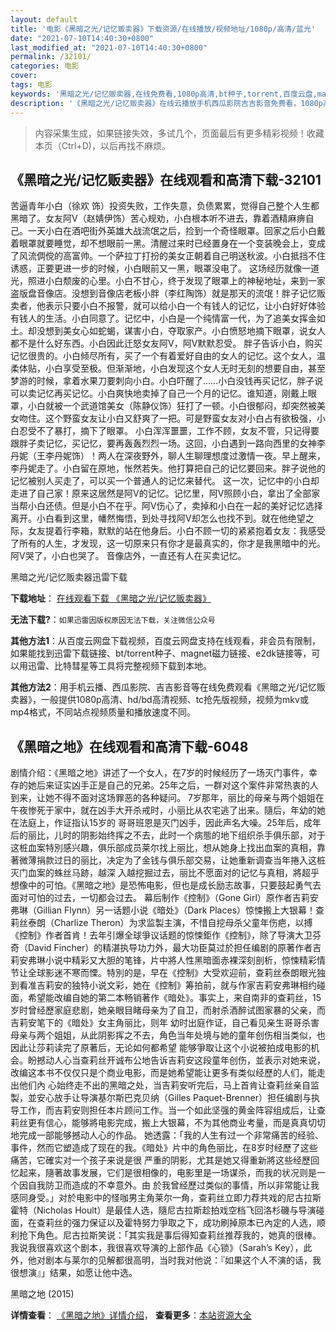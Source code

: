 ```yaml
---
layout: default
title: '电影《黑暗之光/记忆贩卖器》下载资源/在线播放/视频地址/1080p/高清/蓝光'
date: "2021-07-10T14:40:30+0800"
last_modified_at: "2021-07-10T14:40:30+0800"
permalink: /32101/
categories: 电影
cover:
tags: 电影
keywords: '黑暗之光/记忆贩卖器,在线免费看,1080p高清,bt种子,torrent,百度云盘,magnet,磁力链,迅雷下载资源'
description: '《黑暗之光/记忆贩卖器》在线云播放手机西瓜影院吉吉影音免费看，1080p高清bd/hd未删减完整版和tc抢先枪版，mkv/mp4格式，附带bt/torrent种子、magnet/磁力链、百度云盘、网盘资源迅雷下载链接'
---
```


>内容采集生成，如果链接失效，多试几个，页面最后有更多精彩视频！收藏本页（Ctrl+D)，以后再找不麻烦。


## 《黑暗之光/记忆贩卖器》在线观看和高清下载-32101

苦逼青年小白（徐欢 饰）投资失败，工作失意，负债累累，觉得自己整个人生都黑暗了。女友阿V（赵婧伊饰）苦心规劝，小白根本听不进去，靠着酒精麻痹自己。一天小白在酒吧街外英雄大战流氓之后，捡到一个奇怪眼罩。回家之后小白戴着眼罩就要睡觉，却不想眼前一黑。清醒过来时已经置身在一个变装晚会上，变成了风流倜傥的高富帅。一个萨拉丁打扮的美女正朝着自己明送秋波。小白抵挡不住诱惑，正要更进一步的时候，小白眼前又一黑，眼罩没电了。 这场经历就像一道光，照进小白颓废的心里。小白不甘心，终于发现了眼罩上的神秘地址，来到一家盗版盘音像店。没想到音像店老板小胖（李红陶饰）就是那天的流氓！胖子记忆贩卖者，他表示只要小白不报警，就可以给小白一个有钱人的记忆，让小白好好体验有钱人的生活。小白同意了。记忆中，小白是一个纯情富一代，为了追美女挥金如土。却没想到美女心如蛇蝎，谋害小白，夺取家产。小白愤怒地摘下眼罩，说女人都不是什么好东西。小白因此迁怒女友阿V，阿V默默忍受。 胖子告诉小白，购买记忆很贵的。小白倾尽所有，买了一个有着爱好自由的女人的记忆。这个女人，温柔体贴，小白享受至极。但渐渐地，小白发现这个女人无时无刻的想要自由，甚至梦游的时候，拿着水果刀要刺向小白。小白吓醒了……小白没钱再买记忆，胖子说可以卖记忆再买记忆。小白爽快地卖掉了自己一个月的记忆。谁知道，刚戴上眼罩，小白就被一个武道馆美女（陈静仪饰）狂打了一顿。小白很郁闷，却突然被美女吻住。这个野蛮女友让小白又舒爽了一把。可是野蛮女友对小白占有欲极强，小白忍受不了暴打，摘下了眼罩。 小白浑浑噩噩，工作不顾，女友不管，只记得要跟胖子卖记忆，买记忆，要再轰轰烈烈一场。这回，小白遇到一路向西里的女神李丹妮（王李丹妮饰）！两人在深夜野外，聊人生聊理想度过激情一夜。早上醒来，李丹妮走了。小白留在原地，怅然若失。他打算把自己的记忆要回来。胖子说他的记忆被别人买走了，可以买一个普通人的记忆来替代。 这一次，记忆中的小白却走进了自己家！原来这居然是阿V的记忆。记忆里，阿V照顾小白，拿出了全部家当帮小白还债。但是小白不在乎。阿V伤心了，卖掉和小白在一起的美好记忆选择离开。小白看到这里，幡然悔悟，到处寻找阿V却怎么也找不到。就在他绝望之际，女友提着行李箱，默默的站在他身后。小白不顾一切的紧紧抱着女友：我感受了所有的人生，才发现，这一切原来只有你才是最真实的，你才是我黑暗中的光。阿V哭了，小白也哭了。 音像店外，一直还有人在买卖记忆。


黑暗之光/记忆贩卖器迅雷下载

**下载地址**： [在线观看下载 《黑暗之光/记忆贩卖器》](https://www.993dy.com//vod-detail-id-16578.html) 


**无法下载?**：`如果迅雷因版权原因无法下载，关注微信公众号 `

**其他方法1**：从百度云网盘下载视频，百度云网盘支持在线观看，非会员有限制，如果能找到迅雷下载链接、bt/torrent种子、magnet磁力链接、e2dk链接等，可以用迅雷、比特彗星等工具将完整视频下载到本地。

**其他方法2**：用手机云播、西瓜影院、吉吉影音等在线免费观看《黑暗之光/记忆贩卖器》，一般提供1080p高清、hd/bd高清视频、tc抢先版视频，视频为mkv或mp4格式，不同站点视频质量和播放速度不同。


## 《黑暗之地》在线观看和高清下载-6048

剧情介绍：《黑暗之地》讲述了一个女人，在7岁的时候经历了一场灭门事件，幸存的她后来证实凶手正是自己的兄弟。25年之后，一群对这个案件非常热衷的人到来，让她不得不面对这场罪恶的各种疑问。 7岁那年，丽比的母亲与两个姐姐在午夜惨死于家中，就在凶手大开杀戒时，小丽比从农宅逃了出来。隨后，年幼的她在法庭上，作证指认15岁的 哥哥班恩是灭门凶手，因此声名大噪。25年后，成年后的丽比，儿时的阴影始终挥之不去，此时一个病態的地下组织杀手俱乐部，对于这桩血案特別感兴趣，俱乐部成员莱尔找上丽比，想从她身上找出血案的真相，靠著微薄捐款过日的丽比，决定为了金钱与俱乐部交易，让她重新调查当年捲入这桩灭门血案的蛛丝马跡，越深 入越挖掘过去，丽比不愿面对的记忆与真相，將超乎想像中的可怕。《黑暗之地》是恐怖电影，但也是成长励志故事，只要鼓起勇气去面对可怕的过去，一切都会过去。 幕后制作《控制》（Gone Girl）原作者吉莉安弗琳（Gillian Flynn）另一话题小说《暗处》（Dark Places）惊悚搬上大银幕！查莉丝泰朗（Charlize Theron）为求监製主演，不惜自挖母杀父童年伤疤，以搏《控制》作者首肯！去年引爆全球爭议话题的惊悚鉅作《控制》，除了导演大卫芬奇（David Fincher）的精湛执导功力外，最大功臣莫过於担任编剧的原著作者吉莉安弗琳小说中精彩又大胆的笔锋，片中將人性黑暗面赤裸深刻剖析，惊悚精彩情节让全球影迷不寒而慄。特別的是，早在《控制》大受欢迎前，查莉丝泰朗眼光独到看准吉莉安的独特小说文彩，她在《控制》筹拍前，就与作家吉莉安弗琳相约碰面，希望能改编自她的第二本畅销著作《暗处》。事实上，来自南非的查莉丝，15岁时曾经歷家庭悲剧，她亲眼目睹母亲为了自卫，而射杀酒醉试图家暴的父亲，而吉莉安笔下的《暗处》女主角丽比，则年 幼时出庭作证，自己看见亲生哥哥杀害母亲与两个姐姐，从此阴影挥之不去，角色当年处境与她的童年创伤相当类似，也因此让莎莉读完了原著后，无论如何都希望 能够爭取让这个小说被拍成电影的机会。盼撼动人心当查莉丝开诚布公地告诉吉莉安这段童年创伤，並表示对她来说，改编这本书不仅仅只是个商业电影，而是她希望能让更多有类似经歷的人们，能走出他们內 心始终走不出的黑暗之处，当吉莉安听完后，马上首肯让查莉丝亲自监製，並安心放手让导演基尔斯巴克贝纳（Gilles Paquet-Brenner）担任编剧与执导工作，而吉莉安则担任本片顾问工作。当一个如此坚强的黄金阵容组成后，让查莉丝更有信心，能够將电影完成，搬上大银幕，不为其他商业考量，而是真真切切地完成一部能够撼动人心的作品。 她透露：「我的人生有过一个非常痛苦的经验、事件，然而它塑造成了现在的我。《暗处》片中的角色丽比，在8岁时经歷了这些痛苦，它確实对一个孩子来说是很 严重的阴影，尤其是她又得重新將这些经歷回忆起来，隨著故事发展，它们是很相像的，电影里是一场谋杀，而我的状况则是一个因自我防卫而造成的不幸意外。由 於我曾经歷过类似的事情，所以非常能让我感同身受。」对於电影中的怪咖男主角莱尔一角，查莉丝立即力荐共戏的尼古拉斯霍特（Nicholas Hoult）是最佳人选，隨尼古拉斯趁拍戏空档飞回洛杉磯与导演碰面，在查莉丝的强力保证以及霍特努力爭取之下，成功刷掉原本已內定的人选，顺利抢下角色。尼古拉斯笑说：「其实我是事后得知查莉丝推荐我的，她真的很棒。我说我很喜欢这个剧本，我很喜欢导演的上部作品《心锁》（Sarah’s Key），此外，他对剧本与莱尔的见解都很高明，当时我对他说：『如果这个人不演的话，我很想演』」结果，如愿让他中选。


黑暗之地 (2015)

**详情查看**： [《黑暗之地》详情介绍](/movie/6048/)， **查看更多**：[本站资源大全](/movie/t/all/)

